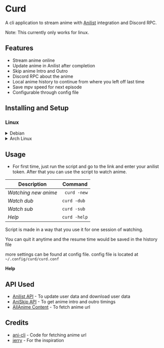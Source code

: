 
# Curd

A cli application to stream anime with [Anilist](https://anilist.co/) integration and Discord RPC.

Note: This currently only works for linux.

## Features
- Stream anime online
- Update anime in Anilist after completion
- Skip anime Intro and Outro
- Discord RPC about the anime
- Local anime history to continue from where you left off last time
- Save mpv speed for next episode
- Configurable through config file

## Installing and Setup
### Linux
<details><summary>Debian</summary>
  

```
    sudo apt-get install socat
    pip3 install pypresence requests
    git clone https://github.com/wraient/curd --depth=1
    python3 ./curd/curd.py
```

</details>

<details><summary>Arch Linux</summary>
  
```
sudo pacman -Sy socat
git clone https://github.com/wraient/curd --depth=1
cd ./curd
python -m venv venv
source ./venv/bin/activate
pip3 install pypresence requests
python3 curd.py
```
</details>


## Usage

- For first time, just run the script and go to the link and enter your anilist token. After that you can use the script to watch anime.

|Description            | Command          |
------------------------|------------------
|*Watching new anime*   | ` curd -new`     |
|*Watch dub*            | `curd -dub`      |
|*Watch sub*            | `curd -sub`      |
|*Help*                 | `curd -help`     |

Script is made in a way that you use it for one session of watching.

You can quit it anytime and the resume time would be saved in the history file

more settings can be found at config file.
config file is located at ```~/.config/curd/curd.conf```

**Help**
    
    
## API Used
- [Anilist API](https://anilist.gitbook.io/anilist-apiv2-docs) - To update user data and download user data
- [AniSkip API](https://api.aniskip.com/api-docs) - To get anime intro and outro timings
- [AllAnime Content](https://allanime.to/) - To fetch anime url

## Credits
- [ani-cli](https://github.com/pystardust/ani-cli) - Code for fetching anime url
- [jerry](https://github.com/justchokingaround/jerry) - For the inspiration
